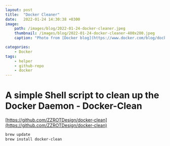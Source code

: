 ```yaml
---
layout: post
title:  "Docker Cleaner"
date:   2022-01-24 14:30:38 +0300
image: 
    path: /images/blog/2022-01-24-docker-cleaner.jpeg
    thumbnail: /images/blog/2022-01-24-docker-cleaner-400x200.jpeg
    caption: "Photo from [Docker blog](https://www.docker.com/blog/dockers-top-10-most-popular-blogs-in-2021/)"

categories: 
    - Docker
tags: 
    - helper
    - github-repo
    - docker
---
```


# A simple Shell script to clean up the Docker Daemon - Docker-Clean

[https://github.com/ZZROTDesign/docker-clean](https://github.com/ZZROTDesign/docker-clean)

```bash
brew update
brew install docker-clean
```
